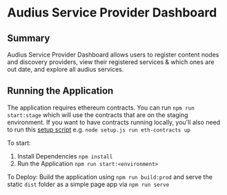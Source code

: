 # Audius Service Provider Dashboard

## Summary
Audius Service Provider Dashboard allows users to register content nodes and discovery providers, 
view their registered services & which ones are out date, and explore all audius services.

## Running the Application
The application requires ethereum contracts.
You can run `npm run start:stage` which will use the contracts that are on the staging environment.
If you want to have contracts running locally, you'll also need to run this [setup script](https://github.com/AudiusProject/audius-protocol/blob/master/service-commands/scripts/setup.js) e.g. `node setup.js run eth-contracts up`

To start:
1. Install Dependencies `npm install`
2. Run the Application `npm run start:<environment>`

To Deploy:
Build the application using `npm run build:prod` and serve the static `dist` folder as a simple page app via `npm run serve`
 
